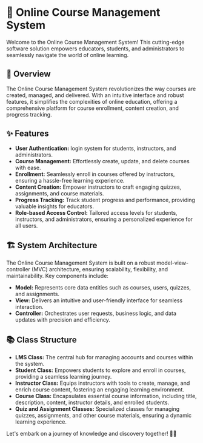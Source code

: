 # 🌟 Online Course Management System

Welcome to the Online Course Management System! This cutting-edge software solution empowers educators, students, and administrators to seamlessly navigate the world of online learning.

## 🚀 Overview

The Online Course Management System revolutionizes the way courses are created, managed, and delivered. With an intuitive interface and robust features, it simplifies the complexities of online education, offering a comprehensive platform for course enrollment, content creation, and progress tracking.

## ✨ Features

- **User Authentication:** login system for students, instructors, and administrators.
- **Course Management:** Effortlessly create, update, and delete courses with ease.
- **Enrollment:** Seamlessly enroll in courses offered by instructors, ensuring a hassle-free learning experience.
- **Content Creation:** Empower instructors to craft engaging quizzes, assignments, and course materials.
- **Progress Tracking:** Track student progress and performance, providing valuable insights for educators.
- **Role-based Access Control:** Tailored access levels for students, instructors, and administrators, ensuring a personalized experience for all users.

## 🏗️ System Architecture

The Online Course Management System is built on a robust model-view-controller (MVC) architecture, ensuring scalability, flexibility, and maintainability. Key components include:

- **Model:** Represents core data entities such as courses, users, quizzes, and assignments.
- **View:** Delivers an intuitive and user-friendly interface for seamless interaction.
- **Controller:** Orchestrates user requests, business logic, and data updates with precision and efficiency.

## 📚 Class Structure

- **LMS Class:** The central hub for managing accounts and courses within the system.
- **Student Class:** Empowers students to explore and enroll in courses, providing a seamless learning journey.
- **Instructor Class:** Equips instructors with tools to create, manage, and enrich course content, fostering an engaging learning environment.
- **Course Class:** Encapsulates essential course information, including title, description, content, instructor details, and enrolled students.
- **Quiz and Assignment Classes:** Specialized classes for managing quizzes, assignments, and other course materials, ensuring a dynamic learning experience.

Let's embark on a journey of knowledge and discovery together! 🚀✨
